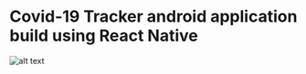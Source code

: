 # Covid-19 Tracker android application build using React Native

![alt text](https://raw.githubusercontent.com/sshahzaiib/covid19tracker/master/IMG-20200328-WA0019.jpg)
